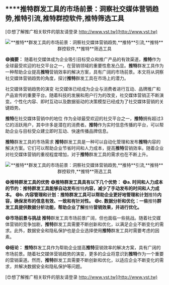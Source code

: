 ## ****推特**群发工具的市场前景：洞察社交媒体营销趋势,**推特**引流,**推特**群控软件,**推特**筛选工具**

[😍想了解推广相关软件的朋友请登录 http://www.vst.tw](http://www.vst.tw)

 <center><img src="https://vst.tw/MP4/tuiguang/png/3.png" alt="**推特**群发工具的市场前景：洞察社交媒体营销趋势,**推特**引流,**推特**群控软件,**推特**筛选工具"></center>

**😄摘要：**
随着社交媒体成为企业吸引目标受众和推广产品的有效渠道，**推特**作为全球最受欢迎的社交平台之一，在营销领域的重要性愈发凸显。**推特**群发工具作为一种帮助企业提高**推特**营销效率的解决方案，具有广阔的市场前景。本文将从洞察社交媒体营销趋势的角度，探讨**推特**群发工具在市场上的潜力。

社交媒体营销趋势的演变
社交媒体已经成为企业与消费者进行互动、品牌推广和产品宣传的重要平台。随着科技的发展和用户行为的改变，社交媒体营销正不断演变。个性化内容、即时互动以及数据驱动的决策模型已经成为了社交媒体营销的关键趋势。

**推特**在社交媒体营销中的地位
作为全球最受欢迎的社交平台之一，**推特**拥有超过3亿的活跃用户，其中许多是潜在的消费者。**推特**作为实时信息传播的平台，可以帮助企业与目标受众建立即时互动、快速传播品牌信息。

**推特**群发工具的市场需求
**推特**群发工具是一种可以自动化管理和发布**推特**内容的解决方案。它们可以帮助企业节省时间和人力成本，提高**推特**营销效率。随着企业对社交媒体营销的重视程度增加，对于**推特**群发工具的需求也在不断上升。

 <center><img src="https://vst.tw/MP4/tuiguang/png/0.png" alt="**推特**群发工具的市场前景：洞察社交媒体营销趋势,**推特**引流,**推特**群控软件,**推特**筛选工具"></center>

**😄**推特**群发工具的优势**
**😄**推特**群发工具具有以下几个优势：**
**😄a. 时间和人力成本的节约：**推特**群发工具能够自动发布**推特**内容，减少了手动发布的时间和人力成本。**
**😄b. 内容管理和计划：**推特**群发工具可以帮助企业更好地管理和计划**推特**内容，确保发布的信息有效、一致和有针对性。**
**😄c. 数据分析和优化：一些**推特**群发工具提供数据分析功能，帮助企业了解**推特**营销效果，并进行优化。**

**😄市场前景与挑战**
**推特**群发工具市场前景广阔，但也面临一些挑战。随着社交媒体营销的竞争加剧，**推特**群发工具需要不断创新和优化，以满足企业不断变化的需求。此外，数据安全和隐私保护也是企业选择使用**推特**群发工具时需要考虑的因素。

**😄结论：**
**推特**群发工具作为帮助企业提高**推特**营销效率的解决方案，具有广阔的市场前景。随着社交媒体营销趋势的演变，更多的企业将意识到**推特**作为一个重要的营销渠道。然而，**推特**群发工具需要不断创新和优化，以适应企业不断变化的需求，并解决数据安全和隐私保护等问题。

[😍想了解推广相关软件的朋友请登录 http://www.vst.tw](http://www.vst.tw)



